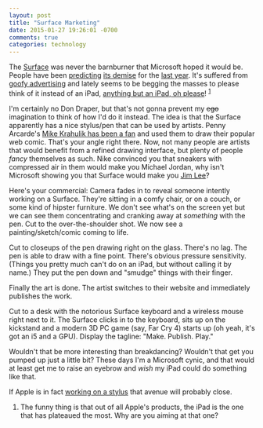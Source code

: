 ```yaml
---
layout: post
title: "Surface Marketing"
date: 2015-01-27 19:26:01 -0700
comments: true
categories: technology
---
```


The [Surface](http://www.microsoft.com/surface/en-us) was never the barnburner that Microsoft hoped it would be. People have been [predicting](http://www.deccanchronicle.com/140629/technology-mobiles-and-tabs/article/microsoft-discontinue-surface-tablet) [its demise](http://arstechnica.com/gadgets/2014/08/surface-2-prices-slashed-hinting-at-discontinuation-or-replacement/) for the [last year](http://bgr.com/2014/10/09/microsoft-surface-pro-3/). It's suffered from [goofy advertising](https://www.youtube.com/watch?v=iqyTxiTKxgI) and lately seems to be begging the masses to please think of it instead of an iPad, [anything but an iPad, oh please](https://www.youtube.com/watch?v=1jP4O7rEHQ8)! <sup id="fnref:1"><a href="#fn:1" rel="footnote">1</a></sup>

I'm certainly no Don Draper, but that's not gonna prevent my <del>ego</del> imagination to think of how I'd do it instead. The idea is that the Surface apparently has a nice stylus/pen that can be used by artists. Penny Arcarde's [Mike Krahulik has been a fan](http://www.penny-arcade.com/news/post/2013/10/28/surface-pro-2) and used them to draw their popular web comic. That's your angle right there. Now, not many people are artists that would benefit from a refined drawing interface, but plenty of people *fancy* themselves as such. Nike convinced you that sneakers with compressed air in them would make you Michael Jordan, why isn't Microsoft showing you that Surface would make you [Jim Lee](http://en.wikipedia.org/wiki/Jim_Lee)?

Here's your commercial: Camera fades in to reveal someone intently working on a Surface. They're sitting in a comfy chair, or on a couch, or some kind of hipster furniture. We don't see what's on the screen yet but we can see them concentrating and cranking away at *something* with the pen. Cut to the over-the-shoulder shot. We now see a painting/sketch/comic coming to life. 

Cut to closeups of the pen drawing right on the glass. There's no lag. The pen is able to draw with a fine point. There's obvious pressure sensitivity. (Things you pretty much can't do on an iPad, but without calling it by name.) They put the pen down and "smudge" things with their finger.

Finally the art is done. The artist switches to their website and immediately publishes the work.

Cut to a desk with the notorious Surface keyboard and a wireless mouse right next to it. The Surface clicks in to the keyboard, sits up on the kickstand and a modern 3D PC game (say, Far Cry 4) starts up (oh yeah, it's got an i5 and a GPU). Display the tagline: "Make. Publish. Play."

Wouldn't that be more interesting than breakdancing? Wouldn't that get you pumped up just a little bit? These days I'm a Microsoft cynic, and that would at least get me to raise an eyebrow and *wish* my iPad could do something like that.

If Apple is in fact [working on a stylus](http://9to5mac.com/2015/01/18/kgi-apple-likely-to-sell-stylus-accessory-alongside-12-inch-ipad-pro/) that avenue will probably close.



<div class="footnotes">
  <ol>
    <li class="footnote" id="fn:1">
  <p>The funny thing is that out of all Apple's products, the iPad is the one that has plateaued the most. Why are you aiming at that one?</p>
</li>
  </ol>
</div>